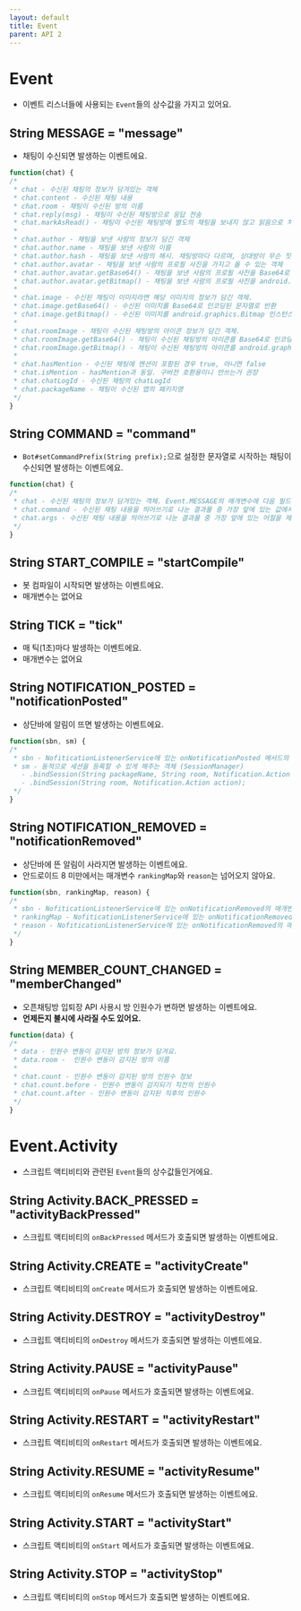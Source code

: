 ```yaml
---
layout: default
title: Event
parent: API 2
---
```


# Event
* 이벤트 리스너들에 사용되는 `Event`들의 상수값을 가지고 있어요.

## String MESSAGE = "message"
* 채팅이 수신되면 발생하는 이벤트에요.

```javascript
function(chat) {
/*
 * chat - 수신된 채팅의 정보가 담겨있는 객체
 * chat.content - 수신된 채팅 내용
 * chat.room - 채팅이 수신된 방의 이름
 * chat.reply(msg) - 채팅이 수신된 채팅방으로 응답 전송
 * chat.markAsRead() - 채팅이 수신된 채팅방에 별도의 채팅을 보내지 않고 읽음으로 처리
 * 
 * chat.author - 채팅을 보낸 사람의 정보가 담긴 객체
 * chat.author.name - 채팅을 보낸 사람의 이름
 * chat.author.hash - 채팅을 보낸 사람의 해시. 채팅방마다 다르며, 상대방이 무슨 짓을 하든 같은 계정이라면 절대로 바뀌지 않음
 * chat.author.avatar - 채팅을 보낸 사람의 프로필 사진을 가지고 올 수 있는 객체
 * chat.author.avatar.getBase64() - 채팅을 보낸 사람의 프로필 사진을 Base64로 인코딩된 문자열로 반환
 * chat.author.avatar.getBitmap() - 채팅을 보낸 사람의 프로필 사진을 android.graphics.Bitmap 인스턴스로 반환
 * 
 * chat.image - 수신된 채팅이 이미지라면 해당 이미지의 정보가 담긴 객체.
 * chat.image.getBase64() - 수신된 이미지를 Base64로 인코딩된 문자열로 반환
 * chat.image.getBitmap() - 수신된 이미지를 android.graphics.Bitmap 인스턴스로 반환
 * 
 * chat.roomImage - 채팅이 수신된 채팅방의 아이콘 정보가 담긴 객체.
 * chat.roomImage.getBase64() - 채팅이 수신된 채팅방의 아이콘를 Base64로 인코딩된 문자열로 반환
 * chat.roomImage.getBitmap() - 채팅이 수신된 채팅방의 아이콘를 android.graphics.Bitmap 인스턴스로 반환
 * 
 * chat.hasMention - 수신된 채팅에 멘션이 포함된 경우 true, 아니면 false
 * chat.isMention - hasMention과 동일. 구버전 호환용이니 안쓰는거 권장
 * chat.chatLogId - 수신된 채팅의 chatLogId
 * chat.packageName - 채팅이 수신된 앱의 패키지명
 */
}
```

## String COMMAND = "command"
* `Bot#setCommandPrefix(String prefix);`으로 설정한 문자열로 시작하는 채팅이 수신되면 발생하는 이벤트에요.

```javascript
function(chat) {
/*
 * chat - 수신된 채팅의 정보가 담겨있는 객체. Event.MESSAGE의 매개변수에 다음 필드 두 개가 추가됨
 * chat.command - 수신된 채팅 내용을 띄어쓰기로 나눈 결과물 중 가장 앞에 있는 값에서 prefix를 제외한 부분
 * chat.args - 수신된 채팅 내용을 띄어쓰기로 나눈 결과물 중 가장 앞에 있는 어절을 제외한 배열
 */
}
```

## String START_COMPILE = "startCompile"
* 봇 컴파일이 시작되면 발생하는 이벤트에요.
* 매개변수는 없어요

## String TICK = "tick"
* 매 틱(1초)마다 발생하는 이벤트에요.
* 매개변수는 없어요

## String NOTIFICATION_POSTED = "notificationPosted"
* 상단바에 알림이 뜨면 발생하는 이벤트에요.

```javascript
function(sbn, sm) {
/*
 * sbn - NofiticationListenerService에 있는 onNotificationPosted 메서드의 의 매개변수로 넘어오는 StatusBarNotification 인스턴스
 * sm - 동적으로 세션을 등록할 수 있게 해주는 객체 (SessionManager)
   - .bindSession(String packageName, String room, Notification.Action action);
   - .bindSession(String room, Notification.Action action);
 */
}
```

## String NOTIFICATION_REMOVED = "notificationRemoved"
* 상단바에 뜬 알림이 사라지면 발생하는 이벤트에요.
* 안드로이드 8 미만에서는 매개변수 `rankingMap`와 `reason`는 넘어오지 않아요.

```javascript
function(sbn, rankingMap, reason) {
/*
 * sbn - NofiticationListenerService에 있는 onNotificationRemoved의 매개변수로 넘어오는 StatusBarNotification 인스턴스
 * rankingMap - NofiticationListenerService에 있는 onNotificationRemoved의 매개변수로 넘어오는 NotificationListenerService.RankingMap 인스턴스
 * reason - NofiticationListenerService에 있는 onNotificationRemoved의 매개변수로 넘어오는 reason
 */
}
```

## String MEMBER_COUNT_CHANGED = "memberChanged"
* 오픈채팅방 입퇴장 API 사용시 방 인원수가 변하면 발생하는 이벤트에요.
* **언제든지 불시에 사라질 수도 있어요.**

```javascript
function(data) {
/*
 * data - 인원수 변동이 감지된 방의 정보가 담겨요.
 * data.room -  인원수 변동이 감지된 방의 이름
 * 
 * chat.count - 인원수 변동이 감지된 방의 인원수 정보
 * chat.count.before - 인원수 변동이 감지되기 직전의 인원수
 * chat.count.after - 인원수 변동이 감지된 직후의 인원수
 */
}
```

# Event.Activity
* 스크립트 액티비티와 관련된 `Event`들의 상수값들인거에요.

## String Activity.BACK_PRESSED = "activityBackPressed"
- 스크립트 액티비티의 `onBackPressed` 메서드가 호출되면 발생하는 이벤트에요.

## String Activity.CREATE = "activityCreate"
- 스크립트 액티비티의 `onCreate` 메서드가 호출되면 발생하는 이벤트에요.

## String Activity.DESTROY = "activityDestroy"
- 스크립트 액티비티의 `onDestroy` 메서드가 호출되면 발생하는 이벤트에요.

## String Activity.PAUSE = "activityPause"
- 스크립트 액티비티의 `onPause` 메서드가 호출되면 발생하는 이벤트에요.

## String Activity.RESTART = "activityRestart"
- 스크립트 액티비티의 `onRestart` 메서드가 호출되면 발생하는 이벤트에요.

## String Activity.RESUME = "activityResume"
- 스크립트 액티비티의 `onResume` 메서드가 호출되면 발생하는 이벤트에요.

## String Activity.START = "activityStart"
- 스크립트 액티비티의 `onStart` 메서드가 호출되면 발생하는 이벤트에요.

## String Activity.STOP = "activityStop"
- 스크립트 액티비티의 `onStop` 메서드가 호출되면 발생하는 이벤트에요.
